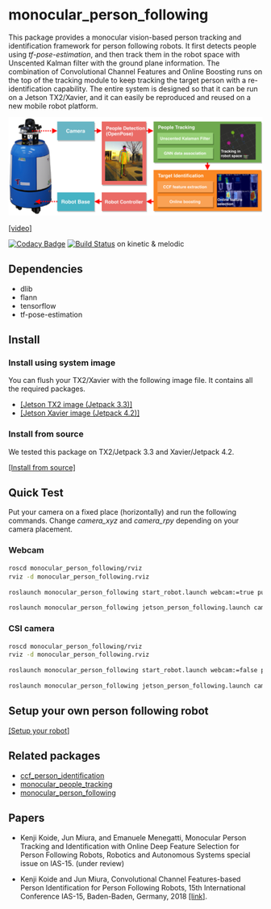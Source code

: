 # monocular_person_following

This package provides a monocular vision-based person tracking and identification framework for person following robots. It first detects people using *tf-pose-estimation*, and then track them in the robot space with Unscented Kalman filter with the ground plane information. The combination of Convolutional Channel Features and Online Boosting runs on the top of the tracking module to keep tracking the target person with a re-identification capability. The entire system is designed so that it can be run on a Jetson TX2/Xavier, and it can easily be reproduced and reused on a new mobile robot platform.

![system](data/imgs/system.png)

[[video]](https://www.youtube.com/watch?v=w-f8l1VNT9Q)

[![Codacy Badge](https://api.codacy.com/project/badge/Grade/c7664fce1722461db5ffdc27eae59e9c)](https://www.codacy.com/app/koide3/monocular_person_following?utm_source=github.com&amp;utm_medium=referral&amp;utm_content=koide3/monocular_person_following&amp;utm_campaign=Badge_Grade) [![Build Status](https://travis-ci.org/koide3/monocular_person_following.svg?branch=master)](https://travis-ci.org/koide3/monocular_person_following) on kinetic & melodic

## Dependencies

- dlib
- flann
- tensorflow
- tf-pose-estimation


## Install

### Install using system image

You can flush your TX2/Xavier with the following image file. It contains all the required packages.

- [[Jetson TX2 image (Jetpack 3.3)]](https://willbeavailable.soon)
- [[Jetson Xavier image (Jetpack 4.2)]](https://willbeavailable.soon)

### Install from source

We tested this package on TX2/Jetpack 3.3 and Xavier/Jetpack 4.2.

[[Install from source]](https://github.com/koide3/monocular_person_following/wiki/Install-from-source)

## Quick Test

Put your camera on a fixed place (horizontally) and run the following commands. Change *camera_xyz* and *camera_rpy* depending on your camera placement.

### Webcam

```bash
roscd monocular_person_following/rviz
rviz -d monocular_person_following.rviz
```

```bash
roslaunch monocular_person_following start_robot.launch webcam:=true publish_dummy_frames:=true camera_xyz:="0 0 0.9" camera_rpy:="0 0 0"
```

```bash
roslaunch monocular_person_following jetson_person_following.launch camera_name:=/top_front_camera/qhd
```

### CSI camera

```bash
roscd monocular_person_following/rviz
rviz -d monocular_person_following.rviz
```

```bash
roslaunch monocular_person_following start_robot.launch webcam:=false publish_dummy_frames:=true camera_xyz:="0 0 0.9" camera_rpy:="0 0 0"
```

```bash
roslaunch monocular_person_following jetson_person_following.launch camera_name:=/csi_cam_0/sd
```

## Setup your own person following robot

[[Setup your robot]](https://github.com/koide3/monocular_person_following/wiki/Setup-your-own-person-following-robot)

## Related packages

- [ccf_person_identification](https://github.com/koide3/ccf_person_identification)
- [monocular_people_tracking](https://github.com/koide3/monocular_people_tracking)
- [monocular_person_following](https://github.com/koide3/monocular_person_following)


## Papers
- Kenji Koide, Jun Miura, and Emanuele Menegatti, Monocular Person Tracking and Identification with Online Deep Feature Selection for Person Following Robots, Robotics and Autonomous Systems special issue on IAS-15. (under review)

- Kenji Koide and Jun Miura, Convolutional Channel Features-based Person Identification for Person Following Robots, 15th International Conference IAS-15, Baden-Baden, Germany, 2018 [[link]](https://www.researchgate.net/publication/325854919_Convolutional_Channel_Features-Based_Person_Identification_for_Person_Following_Robots_Proceedings_of_the_15th_International_Conference_IAS-15).